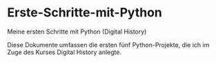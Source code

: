 # Erste-Schritte-mit-Python
Meine ersten Schritte mit Python (Digital History)

Diese Dokumente umfassen die ersten fünf Python-Projekte, die ich im Zuge des Kurses Digital History anlegte.
